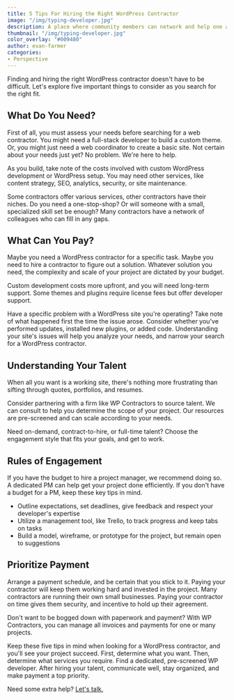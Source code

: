 ```yaml
---
title: 5 Tips For Hiring the Right WordPress Contractor
image: "/img/typing-developer.jpg"
description: A place where community members can network and help one another
thumbnail: "/img/typing-developer.jpg"
color_overlay: "#009480"
author: evan-farmer
categories:
- Perspective
---
```


Finding and hiring the right WordPress contractor doesn't have to be difficult. Let's explore five important things to consider as you search for the right fit.

## What Do You Need?
First of all, you must assess your needs before searching for a web contractor. You might need a full-stack developer to build a custom theme. Or, you might just need a web coordinator to create a basic site. Not certain about your needs just yet? No problem. We're here to help.

As you build, take note of the costs involved with custom WordPress development or WordPress setup. You may need other services, like content strategy, SEO, analytics, security, or site maintenance.

Some contractors offer various services, other contractors have their niches. Do you need a one-stop-shop? Or will someone with a small, specialized skill set be enough? Many contractors have a network of colleagues who can fill in any gaps.

## What Can You Pay?
Maybe you need a WordPress contractor for a specific task. Maybe you need to hire a contractor to figure out a solution. Whatever solution you need, the complexity and scale of your project are dictated by your budget.

Custom development costs more upfront, and you will need long-term support. Some themes and plugins require license fees but offer developer support.

Have a specific problem with a WordPress site you're operating? Take note of what happened first the time the issue arose. Consider whether you've performed updates, installed new plugins, or added code. Understanding your site's issues will help you analyze your needs, and narrow your search for a WordPress contractor.

## Understanding Your Talent
When all you want is a working site, there's nothing more frustrating than sifting through quotes, portfolios, and resumes.

Consider partnering with a firm like WP Contractors to source talent. We can consult to help you determine the scope of your project. Our resources are pre-screened and can scale according to your needs.

Need on-demand, contract-to-hire, or full-time talent? Choose the engagement style that fits your goals, and get to work.

## Rules of Engagement
If you have the budget to hire a project manager, we recommend doing so. A dedicated PM can help get your project done efficiently. If you don't have a budget for a PM, keep these key tips in mind.

* Outline expectations, set deadlines, give feedback and respect your developer's expertise
* Utilize a management tool, like Trello, to track progress and keep tabs on tasks
* Build a model, wireframe, or prototype for the project, but remain open to suggestions

## Prioritize Payment
Arrange a payment schedule, and be certain that you stick to it. Paying your contractor will keep them working hard and invested in the project. Many contractors are running their own small businesses. Paying your contractor on time gives them security, and incentive to hold up their agreement.

Don't want to be bogged down with paperwork and payment? With WP Contractors, you can manage all invoices and payments for one or many projects.

Keep these five tips in mind when looking for a WordPress contractor, and you'll see your project succeed. First, determine what you want. Then, determine what services you require. Find a dedicated, pre-screened WP developer. After hiring your talent, communicate well, stay organized, and make payment a top priority.

Need some extra help? [Let's talk.](https://esteemed.io/get-a-quote/)
